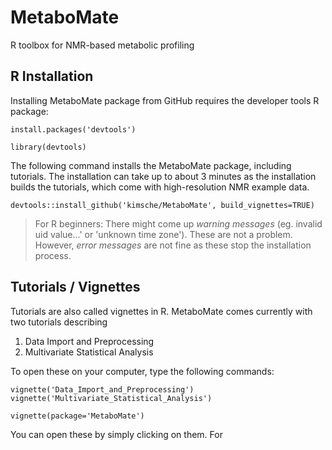# MetaboMate
R toolbox for NMR-based metabolic profiling

## R Installation 
Installing MetaboMate package from GitHub requires the developer tools R package:

`install.packages('devtools')`

`library(devtools)`

The following command installs the MetaboMate package, including tutorials. The installation can take up to about 3 minutes as the installation builds the tutorials, which come with high-resolution NMR example data.

`devtools::install_github('kimsche/MetaboMate', build_vignettes=TRUE)`

> For R beginners: There might come up *warning messages* (eg. invalid uid value...' or 'unknown time zone'). These are not a problem. However, *error messages* are not fine as these stop the installation process.


## Tutorials / Vignettes
Tutorials are also called vignettes in R. MetaboMate comes currently with two tutorials describing

1. Data Import and Preprocessing
2. Multivariate Statistical Analysis

To open these on your computer, type the following commands:

`vignette('Data_Import_and_Preprocessing')`
`vignette('Multivariate_Statistical_Analysis')`


`vignette(package='MetaboMate')`

You can open these by simply clicking on them. For 

